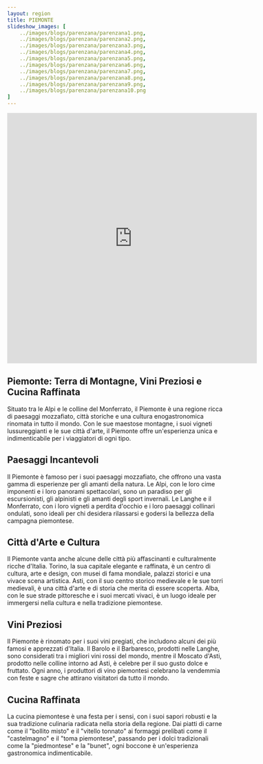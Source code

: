 ```yaml
---
layout: region
title: PIEMONTE
slideshow_images: [
    ../images/blogs/parenzana/parenzana1.png,
    ../images/blogs/parenzana/parenzana2.png,
    ../images/blogs/parenzana/parenzana3.png,
    ../images/blogs/parenzana/parenzana4.png,
    ../images/blogs/parenzana/parenzana5.png,
    ../images/blogs/parenzana/parenzana6.png,
    ../images/blogs/parenzana/parenzana7.png,
    ../images/blogs/parenzana/parenzana8.png,
    ../images/blogs/parenzana/parenzana9.png,
    ../images/blogs/parenzana/parenzana10.png
]
---
```


<div class="maps-container">
    <iframe src="https://www.komoot.com/it-it/collection/2779491/embed" width="580" height="580" frameborder="0" scrolling="no"></iframe>
</div>

## Piemonte: Terra di Montagne, Vini Preziosi e Cucina Raffinata

Situato tra le Alpi e le colline del Monferrato, il Piemonte è una regione ricca di paesaggi mozzafiato, città storiche e una cultura enogastronomica rinomata in tutto il mondo. Con le sue maestose montagne, i suoi vigneti lussureggianti e le sue città d'arte, il Piemonte offre un'esperienza unica e indimenticabile per i viaggiatori di ogni tipo.

## Paesaggi Incantevoli

Il Piemonte è famoso per i suoi paesaggi mozzafiato, che offrono una vasta gamma di esperienze per gli amanti della natura. Le Alpi, con le loro cime imponenti e i loro panorami spettacolari, sono un paradiso per gli escursionisti, gli alpinisti e gli amanti degli sport invernali. Le Langhe e il Monferrato, con i loro vigneti a perdita d'occhio e i loro paesaggi collinari ondulati, sono ideali per chi desidera rilassarsi e godersi la bellezza della campagna piemontese.

## Città d'Arte e Cultura

Il Piemonte vanta anche alcune delle città più affascinanti e culturalmente ricche d'Italia. Torino, la sua capitale elegante e raffinata, è un centro di cultura, arte e design, con musei di fama mondiale, palazzi storici e una vivace scena artistica. Asti, con il suo centro storico medievale e le sue torri medievali, è una città d'arte e di storia che merita di essere scoperta. Alba, con le sue strade pittoresche e i suoi mercati vivaci, è un luogo ideale per immergersi nella cultura e nella tradizione piemontese.

## Vini Preziosi

Il Piemonte è rinomato per i suoi vini pregiati, che includono alcuni dei più famosi e apprezzati d'Italia. Il Barolo e il Barbaresco, prodotti nelle Langhe, sono considerati tra i migliori vini rossi del mondo, mentre il Moscato d'Asti, prodotto nelle colline intorno ad Asti, è celebre per il suo gusto dolce e fruttato. Ogni anno, i produttori di vino piemontesi celebrano la vendemmia con feste e sagre che attirano visitatori da tutto il mondo.

## Cucina Raffinata

La cucina piemontese è una festa per i sensi, con i suoi sapori robusti e la sua tradizione culinaria radicata nella storia della regione. Dai piatti di carne come il "bollito misto" e il "vitello tonnato" ai formaggi prelibati come il "castelmagno" e il "toma piemontese", passando per i dolci tradizionali come la "piedmontese" e la "bunet", ogni boccone è un'esperienza gastronomica indimenticabile.
